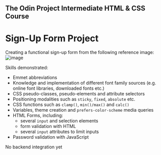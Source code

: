 ## The Odin Project Intermediate HTML &amp; CSS Course
# Sign-Up Form Project

Creating a functional sign-up form from the following reference image:
![image](https://cdn.statically.io/gh/TheOdinProject/curriculum/5f37d43908ef92499e95a9b90fc3cc291a95014c/html_css/project-sign-up-form/sign-up-form.png)

Skills demonstrated:
* Emmet abbreviations
* Knowledge and implementation of different font family sources (e.g. online font libraries, downloaded fonts etc.)
* CSS pseudo-classes, pseudo-elements and attribute selectors
* Positioning modalities such as `sticky`, `fixed`, `absolute` etc.
* CSS functions such as `clamp()`, `min()/max()` and `calc()`
* Variables, theme creation and `prefers-color-scheme` media queries 
* HTML Forms, including: 
    * several `input` and selection elements
    * form validation with HTML
    * several `input` attributes to limit inputs
* Password validation with JavaScript

No backend integration yet